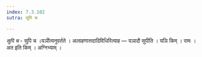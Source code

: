 ```yaml
---
index: 7.3.102
sutra: सुपि च

---
```

_सुपि च_ - सुपि च ।यञी॑त्यनुवर्तते । अल्ग्रहणात्तदादिविधिरित्याह — यञादौ सुपीति । यञि किम्  । रामः । अत इति किम्  । अग्निभ्याम् ।